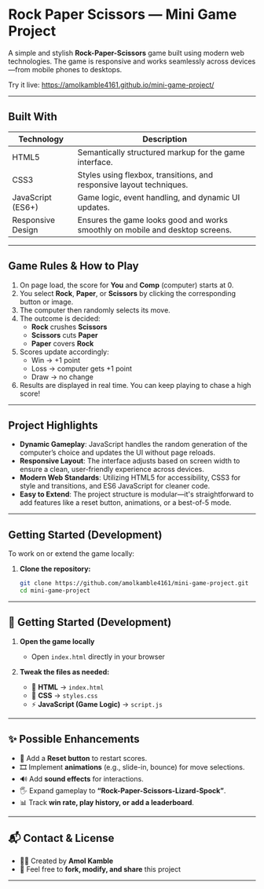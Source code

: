 # Rock Paper Scissors — Mini Game Project

A simple and stylish **Rock-Paper-Scissors** game built using modern web technologies. The game is responsive and works seamlessly across devices—from mobile phones to desktops.

Try it live: https://amolkamble4161.github.io/mini-game-project/

---

##  Built With

| Technology | Description |
|------------|-------------|
| HTML5      | Semantically structured markup for the game interface. |
| CSS3       | Styles using flexbox, transitions, and responsive layout techniques. |
| JavaScript (ES6+) | Game logic, event handling, and dynamic UI updates. |
| Responsive Design | Ensures the game looks good and works smoothly on mobile and desktop screens. |

---

##  Game Rules & How to Play

1. On page load, the score for **You** and **Comp** (computer) starts at 0.
2. You select **Rock**, **Paper**, or **Scissors** by clicking the corresponding button or image.
3. The computer then randomly selects its move.
4. The outcome is decided:
   - **Rock** crushes **Scissors**
   - **Scissors** cuts **Paper**
   - **Paper** covers **Rock**
5. Scores update accordingly:
   - Win → +1 point
   - Loss → computer gets +1 point
   - Draw → no change
6. Results are displayed in real time. You can keep playing to chase a high score!

---

##  Project Highlights

- **Dynamic Gameplay**: JavaScript handles the random generation of the computer’s choice and updates the UI without page reloads.
- **Responsive Layout**: The interface adjusts based on screen width to ensure a clean, user-friendly experience across devices.
- **Modern Web Standards**: Utilizing HTML5 for accessibility, CSS3 for style and transitions, and ES6 JavaScript for cleaner code.
- **Easy to Extend**: The project structure is modular—it's straightforward to add features like a reset button, animations, or a best-of-5 mode.

---

##  Getting Started (Development)

To work on or extend the game locally:

1. **Clone the repository:**
   ```bash
   git clone https://github.com/amolkamble4161/mini-game-project.git
   cd mini-game-project
---

## 🚀 Getting Started (Development)

1. **Open the game locally**
   - Open `index.html` directly in your browser

2. **Tweak the files as needed:**
   - 📝 **HTML** → `index.html`
   - 🎨 **CSS** → `styles.css`
   - ⚡ **JavaScript (Game Logic)** → `script.js`

---

## ✨ Possible Enhancements

- 🔄 Add a **Reset button** to restart scores.  
- 🎞️ Implement **animations** (e.g., slide-in, bounce) for move selections.  
- 🔊 Add **sound effects** for interactions.  
- 🖐️ Expand gameplay to **“Rock-Paper-Scissors-Lizard-Spock”**.  
- 📊 Track **win rate, play history, or add a leaderboard**.  

---

## 📬 Contact & License

- 👨‍💻 Created by **Amol Kamble**  
- 🤝 Feel free to **fork, modify, and share** this project

---
